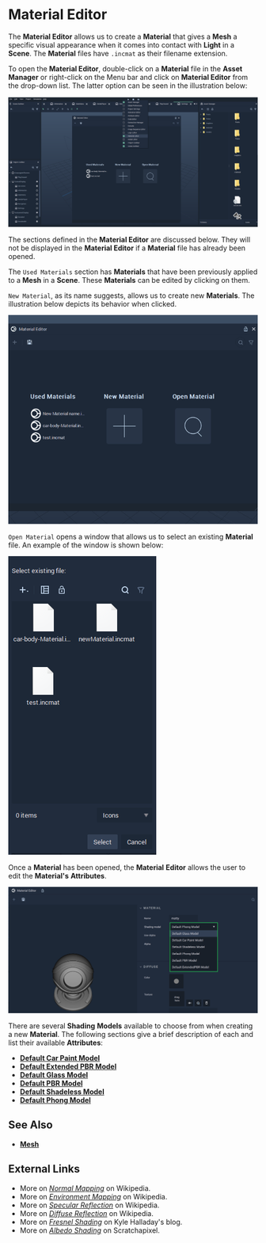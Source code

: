 # Material Editor

The **Material Editor** allows us to create a **Material** that gives a **Mesh** a specific visual appearance when it comes into contact with **Light** in a **Scene**. The **Material** files have `.incmat` as their filename extension.

To open the **Material Editor**, double-click on a **Material** file in the **Asset Manager** or right-click on the Menu bar and click on **Material Editor** from the drop-down list. The latter option can be seen in the illustration below:

![](../../.gitbook/assets/materialeditornew.png)

The sections defined in the **Material Editor** are discussed below. They will not be displayed in the **Material Editor** if a **Material** file has already been opened. 

The `Used Materials` section has **Materials** that have been previously applied to a **Mesh** in a **Scene**. These **Materials** can be edited by clicking on them.

`New Material`, as its name suggests, allows us to create new **Materials**. The illustration below depicts its behavior when clicked.

![](../../.gitbook/assets/create-material.gif)

`Open Material` opens a window that allows us to select an existing **Material** file. An example of the window is shown below:

![](../../.gitbook/assets/open-material-editor.PNG)

Once a **Material** has been opened, the **Material** **Editor** allows the user to edit the **Material's** **Attributes**. 

![Shading Models Menu](../../.gitbook/assets/materialeditordropdownmenu.png)

There are several **Shading** **Models** available to choose from when creating a new **Material**. The following sections give a brief description of each and list their available **Attributes**:

* [**Default Car Paint Model**](car-paint-model.md)
* [**Default Extended PBR Model**](extended-pbr-model.md)
* [**Default Glass Model**](glass-model.md)
* [**Default PBR Model**](pbr-model.md)
* [**Default Shadeless Model**](shadeless-model.md)
* [**Default Phong Model**](phong-model.md)





<!-- Along with ways to edit **Shadow** and **Texture**, **Incari** now supports the use of _normal mapping_ with the `Normal Maps` **Attribute**. This allows the user to upload a **Normal Map** file that, when applied, can improve the detail and complexity of a **Mesh** which is made up of a low number of polygons \(simply put, less complex\). This also helps streamline the rendering process. With this type of texture mapping, **Meshes** in **Incari** will seem as detailed as complicated ones, while being more efficient. !-->

<!--![](../.gitbook/assets/material-editor-1.png)

![](../.gitbook/assets/material-editor-2.png) !-->






## See Also

* [**Mesh**](../objects-and-types/scene-objects/mesh.md)

## External Links

* More on [_Normal Mapping_](https://en.wikipedia.org/wiki/Normal_mapping) on Wikipedia.
* More on [*Environment Mapping*](https://en.wikipedia.org/wiki/Reflection_mapping) on Wikipedia. 
* More on [*Specular Reflection*](https://en.wikipedia.org/wiki/Specular_reflection) on Wikipedia.
* More on [*Diffuse Reflection*](https://en.wikipedia.org/wiki/Diffuse_reflection) on Wikipedia. 
* More on [*Fresnel Shading*](http://kylehalladay.com/blog/tutorial/2014/02/18/Fresnel-Shaders-From-The-Ground-Up.html) on Kyle Halladay's blog. 
* More on [*Albedo Shading*](https://www.scratchapixel.com/lessons/3d-basic-rendering/introduction-to-shading/diffuse-lambertian-shading#:~:text=albedo%20%3D%20reflect%20light%20incident%20light.%20In%20computer,often%20denoted%20with%20the%20Greek%20letter%20%CF%81%20%28rho%29.) on Scratchapixel. 

